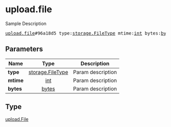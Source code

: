# upload.file

Sample Description

<pre>
<a href="../constructor/upload.file.md">upload.file</a>#96a18d5 type:<a href="../type/storage.FileType.md">storage.FileType</a> mtime:<a href="../type/int.md">int</a> bytes:<a href="../type/bytes.md">bytes</a> = <a href="../type/upload.File.md">upload.File</a>;
</pre>

## Parameters

| Name | Type | Description |
|------|:----:|-------------|
| **type** | [storage.FileType](../type/storage.FileType.md) | Param description |
| **mtime** | [int](../type/int.md) | Param description |
| **bytes** | [bytes](../type/bytes.md) | Param description |

## Type

[upload.File](../type/upload.File.md)
